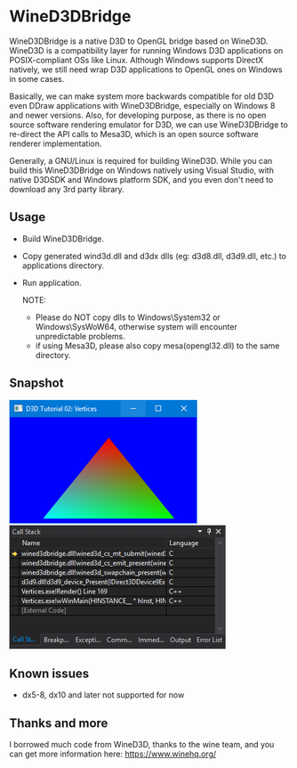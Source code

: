 # WineD3DBridge
WineD3DBridge is a native D3D to OpenGL bridge based on WineD3D.
WineD3D is a compatibility layer for running Windows D3D applications on POSIX-compliant OSs like Linux. Although Windows supports DirectX natively, we still need wrap D3D applications to OpenGL ones on Windows in some cases.

Basically, we can make system more backwards compatible for old D3D even DDraw applications with WineD3DBridge, especially on Windows 8 and newer versions. Also, for developing purpose, as there is no open source software rendering emulator for D3D, we can use WineD3DBridge to re-direct the API calls to Mesa3D, which is an open source software renderer implementation.

Generally, a GNU/Linux is required for building WineD3D. While you can build this WineD3DBridge on Windows natively using Visual Studio, with native D3DSDK and Windows platform SDK, and you even don't need to download any 3rd party library.

Usage
-----
- Build WineD3DBridge.
- Copy generated wind3d.dll and d3dx dlls (eg: d3d8.dll, d3d9.dll, etc.) to applications directory.
- Run application.

  NOTE:
  - Please do NOT copy dlls to Windows\\System32 or Windows\\SysWoW64, otherwise system will encounter unpredictable problems.
  - if using Mesa3D, please also copy mesa(opengl32.dll) to the same directory.

Snapshot
--------
<img width="338" src="sample.png" />
<img width="389" src="stack.png" />

Known issues
------------
- dx5-8, dx10 and later not supported for now

Thanks and more
---------------
I borrowed much code from WineD3D, thanks to the wine team, and you can get more information here: https://www.winehq.org/
